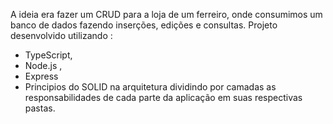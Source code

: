 A ideia era fazer um CRUD para a loja de um ferreiro, onde consumimos um banco de dados fazendo inserções, edições e consultas. Projeto desenvolvido utilizando :
* TypeScript,
* Node.js ,
* Express
* Principios do SOLID na arquitetura dividindo por camadas as responsabilidades de cada parte da aplicação em suas respectivas pastas.

